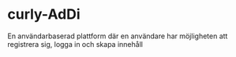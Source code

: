 # curly-AdDi
En användarbaserad plattform där en användare har möjligheten att registrera sig, logga in och skapa innehåll
